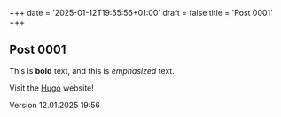 +++
date = '2025-01-12T19:55:56+01:00'
draft = false
title = 'Post 0001'
+++
## Post 0001

This is **bold** text, and this is *emphasized* text.

Visit the [Hugo](https://gohugo.io) website!

Version 12.01.2025 19:56
